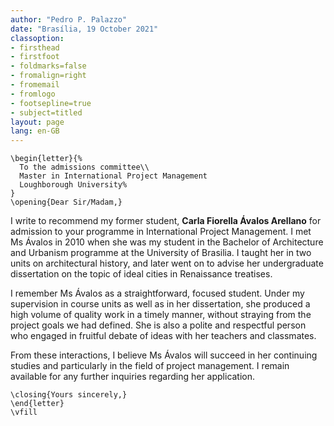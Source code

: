 ```yaml
---
author: "Pedro P. Palazzo"
date: "Brasília, 19 October 2021"
classoption:
- firsthead
- firstfoot
- foldmarks=false
- fromalign=right
- fromemail
- fromlogo
- footsepline=true
- subject=titled
layout: page
lang: en-GB
---
```


```{=latex}
\begin{letter}{%
  To the admissions committee\\
  Master in International Project Management
  Loughborough University%
}
\opening{Dear Sir/Madam,}
```

I write to recommend my former student, **Carla Fiorella Ávalos Arellano**
for admission to your programme in International Project Management. I
met Ms Ávalos in 2010 when she was my student in the Bachelor of
Architecture and Urbanism programme at the University of Brasilia. I
taught her in two units on architectural history, and later went on to
advise her undergraduate dissertation on the topic of ideal cities in
Renaissance treatises.

I remember Ms Ávalos as a straightforward, focused student. Under my
supervision in course units as well as in her dissertation, she produced
a high volume of quality work in a timely manner, without straying from
the project goals we had defined. She is also a polite and respectful
person who engaged in fruitful debate of ideas with her teachers and
classmates.

From these interactions, I believe Ms Ávalos will succeed in her
continuing studies and particularly in the field of project management.
I remain available for any further inquiries regarding her application.

```{=latex}
\closing{Yours sincerely,}
\end{letter}
\vfill
```
